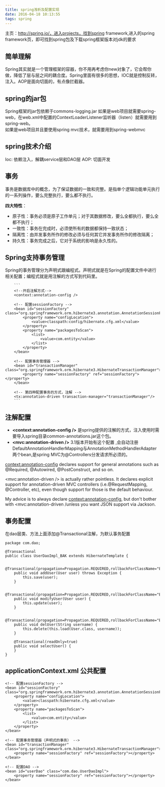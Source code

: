 ```yaml
---
title: spring浅析及配置实现
date: 2016-04-18 10:13:55
tags: spring
---
```


  
主页：http://spring.io/，进入projects，找到spring framework,进入的spring framework页，即可找到spring包及下载spring框架版本对jdk的要求

## 简单理解   
Spring其实就是一个管理框架的容器，你不用再考虑你new对象了，它会帮你做，降低了层与层之间的耦合度。Spring里面有很多的思想，IOC就是控制反转，注入。AOP是面向切面的，有点像拦截器。
## spring的jar包
Spring框架的jar包依赖于commons-logging.jar
如果是web项目就需要spring-web，在web.xml中配置的ContextLoaderListener监听器（listen）就需要用到spring-web。  
如果是web项目并且要使用spring mvc技术，就需要用到spring-webmvc
## spring技术介绍
Ioc: 依赖注入，解耦service层和DAO层
AOP: 切面开发
## 事务
事务是数据库中的概念，为了保证数据的一致和完整。是指单个逻辑功能单元执行的一系列操作，要么完整执行，要么都不执行。

 **四大特性**：  
- 原子性：事务必须是原子工作单元；对于其数据修改，要么全都执行，要么全都不执行；  
- 一致性：事务在完成时，必须使所有的数据都保持一致状态；  
- 隔离性：由并发事务所作的修改必须与任何其它并发事务所作的修改隔离；  
- 持久性：事务完成之后，它对于系统的影响是永久性的。

## Spring支持事务管理
Spring的事务管理分为声明式跟编程式。声明式就是在Spring的配置文件中进行相关配置；编程式就是用注解的方式写到代码里。
	
		```
		<!--开启注解方式-->
		<context:annotation-config />
		
		<!-- 配置sessionFactory -->
		<bean id="sessionFactory" class="org.springframework.orm.hibernate3.annotation.AnnotationSessionFactoryBean">
		    <property name="configLocation">
		        <value>classpath:config/hibernate.cfg.xml</value>
		    </property>
		    <property name="packagesToScan">
		        <list>
		            <value>com.entity</value>
		        </list>
		    </property>
		</bean>
		
		<!-- 配置事务管理器 -->
		<bean id="transactionManager" class="org.springframework.orm.hibernate3.HibernateTransactionManager">
		    <property name="sessionFactory" ref="sessionFactory"></property>
		</bean>
		
		<!-- 第四种配置事务的方式，注解 -->
		<tx:annotation-driven transaction-manager="transactionManager"/>
		```
## 注解配置  
 * **<context:annotation-config />** 是spring提供的注解的方式，注入使用时需要导入spring目录common-annotations.jar这个包。   
 * **<mvc:annotation-driven />** 3.1版本开始有这个配置 ,会自动注册DefaultAnnotationHandlerMapping与AnnotationMethodHandlerAdapter 两个bean,是spring MVC为@Controllers分发请求所必须的。  
 
<context:annotation-config> declares support for general annotations such as @Required, @Autowired, @PostConstruct, and so on.  

<mvc:annotation-driven /> is actually rather pointless. It declares explicit support for annotation-driven MVC controllers (i.e.@RequestMapping, @Controller, etc), even though support for those is the default behaviour.

My advice is to always declare <context:annotation-config>, but don't bother with <mvc:annotation-driven /unless you want JSON support via Jackson.  
 
## 事务配置  
在dao层类、方法上面添加@Transactional注解，为默认事务配置

    package com.dao;
    
    @Transactional
    public class UserDaoImpl_BAK extends HibernateTemplate {
    
        @Transactional(propagation=Propagation.REQUIRED,rollbackForClassName="Exception")
        public void addUser(User user) throws Exception {
            this.save(user);
        }
    
        @Transactional(propagation=Propagation.REQUIRED,rollbackForClassName="Exception")
        public void modifyUser(User user) {
            this.update(user);
        }
    
        @Transactional(propagation=Propagation.REQUIRED,rollbackForClassName="Exception")
        public void delUser(String username) {
            this.delete(this.load(User.class, username));
        }
        
        @Transactional(readOnly=true)
        public void selectUser() {
        }
    }    
 
## **applicationContext.xml** 公共配置

    <!-- 配置sessionFactory -->
    <bean id="sessionFactory" class="org.springframework.orm.hibernate3.annotation.AnnotationSessionFactoryBean">
        <property name="configLocation">
            <value>classpath:hibernate.cfg.xml</value>
        </property>
        <property name="packagesToScan">
            <list>
                <value>com.entity</value>
            </list>
        </property>
    </bean>
    
    <!-- 配置事务管理器（声明式的事务） -->
    <bean id="transactionManager" class="org.springframework.orm.hibernate3.HibernateTransactionManager">
        <property name="sessionFactory" ref="sessionFactory"></property>
    </bean>
    
    <!-- 配置DAO --> 
    <bean id="userDao" class="com.dao.UserDaoImpl">
        <property name="sessionFactory" ref="sessionFactory"></property>
    </bean>
